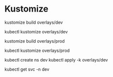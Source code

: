 # Kustomize

kustomize build overlays/dev

kubectl kustomize overlays/dev

kustomize build overlays/prod

kubectl kustomize overlays/prod

kubectl create ns dev
kubectl apply -k overlays/dev

kubectl get svc -n dev